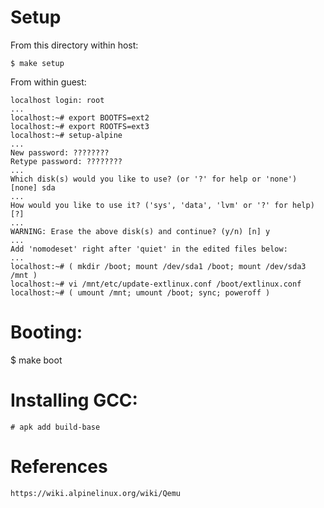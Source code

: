 # Setup

From this directory within host:

```
$ make setup
```

From within guest:

```
localhost login: root
...
localhost:~# export BOOTFS=ext2
localhost:~# export ROOTFS=ext3
localhost:~# setup-alpine
...
New password: ????????
Retype password: ????????
...
Which disk(s) would you like to use? (or '?' for help or 'none') [none] sda
...
How would you like to use it? ('sys', 'data', 'lvm' or '?' for help) [?]
...
WARNING: Erase the above disk(s) and continue? (y/n) [n] y
...
Add 'nomodeset' right after 'quiet' in the edited files below:
...
localhost:~# ( mkdir /boot; mount /dev/sda1 /boot; mount /dev/sda3 /mnt )
localhost:~# vi /mnt/etc/update-extlinux.conf /boot/extlinux.conf
localhost:~# ( umount /mnt; umount /boot; sync; poweroff )
```
# Booting:

$ make boot

# Installing GCC:

```
# apk add build-base
```

# References

```
https://wiki.alpinelinux.org/wiki/Qemu
```
